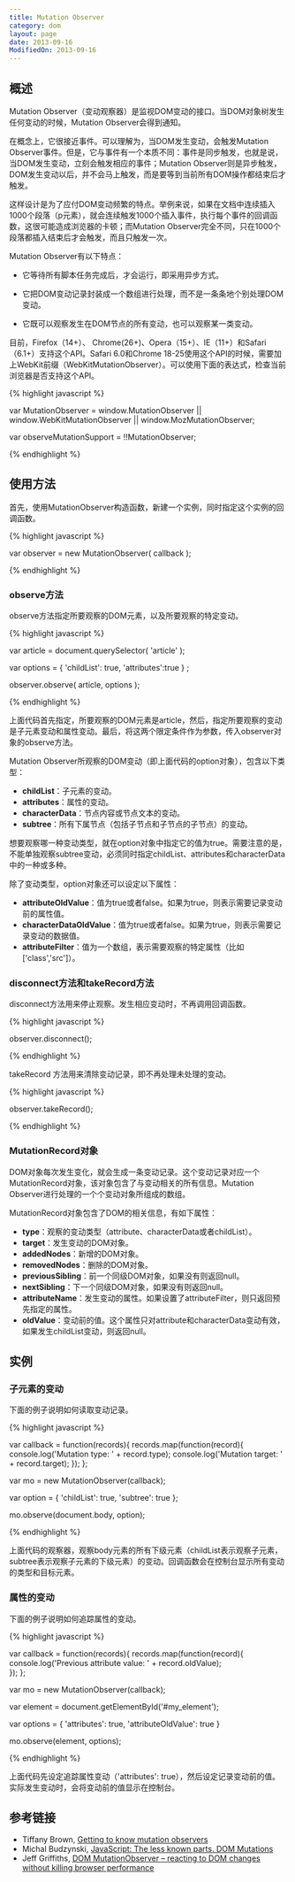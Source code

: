 ```yaml
---
title: Mutation Observer
category: dom
layout: page
date: 2013-09-16
ModifiedOn: 2013-09-16
---
```


## 概述

Mutation Observer（变动观察器）是监视DOM变动的接口。当DOM对象树发生任何变动的时候，Mutation Observer会得到通知。

在概念上，它很接近事件。可以理解为，当DOM发生变动，会触发Mutation Observer事件。但是，它与事件有一个本质不同：事件是同步触发，也就是说，当DOM发生变动，立刻会触发相应的事件；Mutation Observer则是异步触发，DOM发生变动以后，并不会马上触发，而是要等到当前所有DOM操作都结束后才触发。

这样设计是为了应付DOM变动频繁的特点。举例来说，如果在文档中连续插入1000个段落（p元素），就会连续触发1000个插入事件，执行每个事件的回调函数，这很可能造成浏览器的卡顿；而Mutation Observer完全不同，只在1000个段落都插入结束后才会触发，而且只触发一次。

Mutation Observer有以下特点：

- 它等待所有脚本任务完成后，才会运行，即采用异步方式。

- 它把DOM变动记录封装成一个数组进行处理，而不是一条条地个别处理DOM变动。

- 它既可以观察发生在DOM节点的所有变动，也可以观察某一类变动。

目前，Firefox（14+）、 Chrome(26+)、Opera（15+）、IE（11+）和Safari（6.1+）支持这个API。Safari 6.0和Chrome 18-25使用这个API的时候，需要加上WebKit前缀（WebKitMutationObserver）。可以使用下面的表达式，检查当前浏览器是否支持这个API。

{% highlight javascript %}

var MutationObserver = window.MutationObserver ||
        window.WebKitMutationObserver || 
        window.MozMutationObserver;

var observeMutationSupport = !!MutationObserver;

{% endhighlight %}

## 使用方法

首先，使用MutationObserver构造函数，新建一个实例，同时指定这个实例的回调函数。

{% highlight javascript %}

var observer = new MutationObserver( callback );

{% endhighlight %}

### observe方法

observe方法指定所要观察的DOM元素，以及所要观察的特定变动。

{% highlight javascript %}

var article = document.querySelector( 'article' );

var  options = {
    'childList': true,
    'attributes':true
} ;

observer.observe( article, options );

{% endhighlight %}

上面代码首先指定，所要观察的DOM元素是article，然后，指定所要观察的变动是子元素变动和属性变动。最后，将这两个限定条件作为参数，传入observer对象的observe方法。

Mutation Observer所观察的DOM变动（即上面代码的option对象），包含以下类型：

- **childList**：子元素的变动。
- **attributes**：属性的变动。
- **characterData**：节点内容或节点文本的变动。
- **subtree**：所有下属节点（包括子节点和子节点的子节点）的变动。

想要观察哪一种变动类型，就在option对象中指定它的值为true。需要注意的是，不能单独观察subtree变动，必须同时指定childList、attributes和characterData中的一种或多种。

除了变动类型，option对象还可以设定以下属性：

- **attributeOldValue**：值为true或者false。如果为true，则表示需要记录变动前的属性值。
- **characterDataOldValue**：值为true或者false。如果为true，则表示需要记录变动的数据值。
- **attributeFilter**：值为一个数组，表示需要观察的特定属性（比如['class','src']）。

### disconnect方法和takeRecord方法

disconnect方法用来停止观察。发生相应变动时，不再调用回调函数。

{% highlight javascript %}

observer.disconnect();

{% endhighlight %}

takeRecord 方法用来清除变动记录，即不再处理未处理的变动。

{% highlight javascript %}

observer.takeRecord();

{% endhighlight %}

### MutationRecord对象

DOM对象每次发生变化，就会生成一条变动记录。这个变动记录对应一个MutationRecord对象，该对象包含了与变动相关的所有信息。Mutation Observer进行处理的一个个变动对象所组成的数组。

MutationRecord对象包含了DOM的相关信息，有如下属性：

- **type**：观察的变动类型（attribute、characterData或者childList）。
- **target**：发生变动的DOM对象。
- **addedNodes**：新增的DOM对象。
- **removedNodes**：删除的DOM对象。
- **previousSibling**：前一个同级DOM对象，如果没有则返回null。
- **nextSibling**：下一个同级DOM对象，如果没有则返回null。
- **attributeName**：发生变动的属性。如果设置了attributeFilter，则只返回预先指定的属性。
- **oldValue**：变动前的值。这个属性只对attribute和characterData变动有效，如果发生childList变动，则返回null。

## 实例

### 子元素的变动

下面的例子说明如何读取变动记录。

{% highlight javascript %}

var callback = function(records){
    records.map(function(record){
    	console.log('Mutation type: ' + record.type); 
    	console.log('Mutation target: ' + record.target);
    });
};

var mo = new MutationObserver(callback);

var option = {
    'childList': true, 
    'subtree': true
};

mo.observe(document.body, option);

{% endhighlight %}

上面代码的观察器，观察body元素的所有下级元素（childList表示观察子元素，subtree表示观察子元素的下级元素）的变动。回调函数会在控制台显示所有变动的类型和目标元素。

### 属性的变动

下面的例子说明如何追踪属性的变动。

{% highlight javascript %}

var callback = function(records){
    records.map(function(record){
    	console.log('Previous attribute value: ' + record.oldValue);  
    });
};

var mo = new MutationObserver(callback);

var element = document.getElementById('#my_element');

var options = {
    'attributes': true,
    'attributeOldValue': true 
}

mo.observe(element, options);

{% endhighlight %}

上面代码先设定追踪属性变动（'attributes': true），然后设定记录变动前的值。实际发生变动时，会将变动前的值显示在控制台。

## 参考链接

- Tiffany Brown, [Getting to know mutation observers](http://dev.opera.com/articles/view/mutation-observers-tutorial/)
- Michal Budzynski, [JavaScript: The less known parts. DOM Mutations](http://michalbe.blogspot.com/2013/04/javascript-less-known-parts-dom.html)
- Jeff Griffiths, [DOM MutationObserver – reacting to DOM changes without killing browser performance](https://hacks.mozilla.org/2012/05/dom-mutationobserver-reacting-to-dom-changes-without-killing-browser-performance/)
